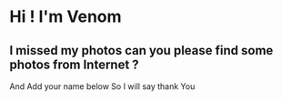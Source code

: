 # Hi ! I'm Venom

## I missed my photos can you please find some photos from Internet ?
And Add your name below So I will say thank You

